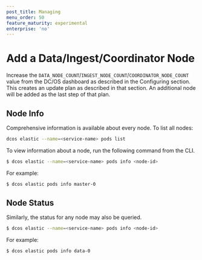 ```yaml
---
post_title: Managing
menu_order: 50
feature_maturity: experimental
enterprise: 'no'
---
```


# Add a Data/Ingest/Coordinator Node
Increase the `DATA_NODE_COUNT`/`INGEST_NODE_COUNT`/`COORDINATOR_NODE_COUNT` value from the DC/OS dashboard as described in the Configuring section. This creates an update plan as described in that section. An additional node will be added as the last step of that plan.

## Node Info

Comprehensive information is available about every node.  To list all nodes:

```bash
dcos elastic --name=<service-name> pods list
```

To view information about a node, run the following command from the CLI.
```bash
$ dcos elastic --name=<service-name> pods info <node-id>
```

For example:
```bash
$ dcos elastic pods info master-0
```

## Node Status
Similarly, the status for any node may also be queried.

```bash
$ dcos elastic --name=<service-name> pods info <node-id>
```

For example:

```bash
$ dcos elastic pods info data-0
```
